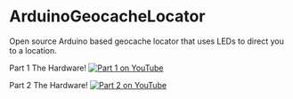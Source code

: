# ArduinoGeocacheLocator
Open source Arduino based geocache locator that uses LEDs to direct you to a location.

Part 1 The Hardware!
[![Part 1 on YouTube](https://img.youtube.com/vi/lljkikMWPBw/0.jpg)](https://youtu.be/lljkikMWPBw)

Part 2 The Hardware!
[![Part 2 on YouTube](https://img.youtube.com/vi/BQUf0EvZWkc/0.jpg)](https://youtu.be/BQUf0EvZWkc)